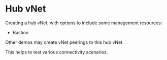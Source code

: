 # Hub vNet

Creating a hub vNet, with options to include some management resources:

- Bastion

Other demos may create vNet peerings to this hub vNet.

This helps to test various connectivity scenarios.